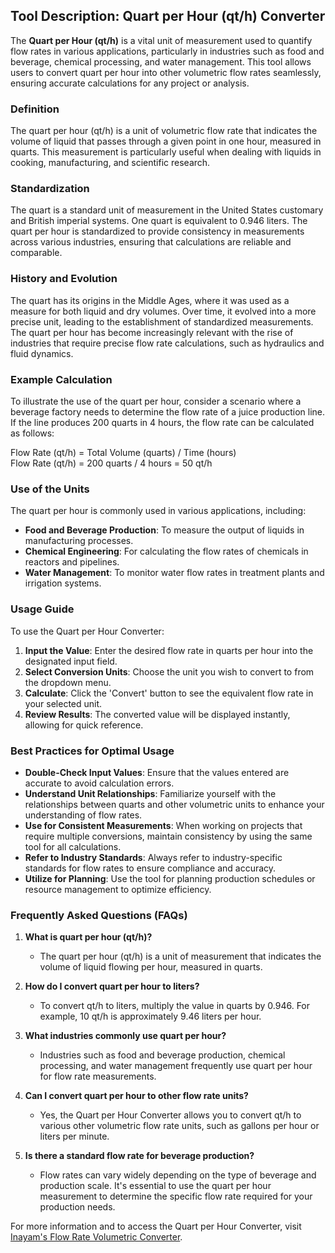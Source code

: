 ## Tool Description: Quart per Hour (qt/h) Converter

The **Quart per Hour (qt/h)** is a vital unit of measurement used to quantify flow rates in various applications, particularly in industries such as food and beverage, chemical processing, and water management. This tool allows users to convert quart per hour into other volumetric flow rates seamlessly, ensuring accurate calculations for any project or analysis.

### Definition

The quart per hour (qt/h) is a unit of volumetric flow rate that indicates the volume of liquid that passes through a given point in one hour, measured in quarts. This measurement is particularly useful when dealing with liquids in cooking, manufacturing, and scientific research.

### Standardization

The quart is a standard unit of measurement in the United States customary and British imperial systems. One quart is equivalent to 0.946 liters. The quart per hour is standardized to provide consistency in measurements across various industries, ensuring that calculations are reliable and comparable.

### History and Evolution

The quart has its origins in the Middle Ages, where it was used as a measure for both liquid and dry volumes. Over time, it evolved into a more precise unit, leading to the establishment of standardized measurements. The quart per hour has become increasingly relevant with the rise of industries that require precise flow rate calculations, such as hydraulics and fluid dynamics.

### Example Calculation

To illustrate the use of the quart per hour, consider a scenario where a beverage factory needs to determine the flow rate of a juice production line. If the line produces 200 quarts in 4 hours, the flow rate can be calculated as follows:

Flow Rate (qt/h) = Total Volume (quarts) / Time (hours)  
Flow Rate (qt/h) = 200 quarts / 4 hours = 50 qt/h

### Use of the Units

The quart per hour is commonly used in various applications, including:

- **Food and Beverage Production**: To measure the output of liquids in manufacturing processes.
- **Chemical Engineering**: For calculating the flow rates of chemicals in reactors and pipelines.
- **Water Management**: To monitor water flow rates in treatment plants and irrigation systems.

### Usage Guide

To use the Quart per Hour Converter:

1. **Input the Value**: Enter the desired flow rate in quarts per hour into the designated input field.
2. **Select Conversion Units**: Choose the unit you wish to convert to from the dropdown menu.
3. **Calculate**: Click the 'Convert' button to see the equivalent flow rate in your selected unit.
4. **Review Results**: The converted value will be displayed instantly, allowing for quick reference.

### Best Practices for Optimal Usage

- **Double-Check Input Values**: Ensure that the values entered are accurate to avoid calculation errors.
- **Understand Unit Relationships**: Familiarize yourself with the relationships between quarts and other volumetric units to enhance your understanding of flow rates.
- **Use for Consistent Measurements**: When working on projects that require multiple conversions, maintain consistency by using the same tool for all calculations.
- **Refer to Industry Standards**: Always refer to industry-specific standards for flow rates to ensure compliance and accuracy.
- **Utilize for Planning**: Use the tool for planning production schedules or resource management to optimize efficiency.

### Frequently Asked Questions (FAQs)

1. **What is quart per hour (qt/h)?**
   - The quart per hour (qt/h) is a unit of measurement that indicates the volume of liquid flowing per hour, measured in quarts.

2. **How do I convert quart per hour to liters?**
   - To convert qt/h to liters, multiply the value in quarts by 0.946. For example, 10 qt/h is approximately 9.46 liters per hour.

3. **What industries commonly use quart per hour?**
   - Industries such as food and beverage production, chemical processing, and water management frequently use quart per hour for flow rate measurements.

4. **Can I convert quart per hour to other flow rate units?**
   - Yes, the Quart per Hour Converter allows you to convert qt/h to various other volumetric flow rate units, such as gallons per hour or liters per minute.

5. **Is there a standard flow rate for beverage production?**
   - Flow rates can vary widely depending on the type of beverage and production scale. It's essential to use the quart per hour measurement to determine the specific flow rate required for your production needs.

For more information and to access the Quart per Hour Converter, visit [Inayam's Flow Rate Volumetric Converter](https://www.inayam.co/unit-converter/flow_rate_volumetric).